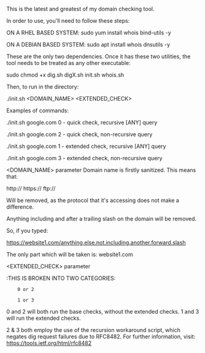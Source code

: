 This is the latest and greatest of my domain checking tool. 

In order to use, you'll need to follow these steps: 

ON A RHEL BASED SYSTEM:
sudo yum install whois bind-utils -y 

ON A DEBIAN BASED SYSTEM: 
sudo apt install whois dnsutils -y

These are the only two dependencies. Once it has these two utilities, the tool needs to be treated as any other executable: 

sudo chmod +x dig.sh  digX.sh  init.sh  whois.sh

Then, to run in the directory:

./init.sh <DOMAIN_NAME> <EXTENDED_CHECK>

Examples of commands:

 ./init.sh google.com 0 - quick check, recursive [ANY] query

 ./init.sh google.com 2 - quick check, non-recursive query 


 ./init.sh google.com 1 - extended check, recursive [ANY] query 

 ./init.sh google.com 3 - extended check, non-recursive query 

<DOMAIN_NAME> parameter
Domain name is firstly sanitized. This means that:

http://
https://
ftp://

Will be removed, as the protocol that it's accessing does not make a difference. 

Anything including and after a trailing slash on the domain will be removed. 

So, if you typed: 

https://website1.com/anything.else.not.including.another.forward.slash

The only part which will be taken is:
website1.com

<EXTENDED_CHECK> parameter 

:THIS IS BROKEN INTO TWO CATEGORIES: 
  
		0 or 2 
  
		1 or 3

0 and 2 will both run the base checks, without the extended checks. 
1 and 3 will run the extended checks. 

2 & 3 both employ the use of the recursion workaround script, which negates dig request failures due to RFC8482. For further information, visit:
https://tools.ietf.org/html/rfc8482
